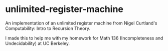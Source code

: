 # unlimited-register-machine
An implementation of an unlimited register machine from Nigel Curtland's Computability: Intro to Recursion Theory.

I made this to help me with my homework for Math 136 (Incompleteness and Undecidability) at UC Berkeley.
